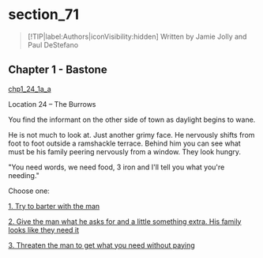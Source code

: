 
# section_71

>[!TIP|label:Authors|iconVisibility:hidden]
>Written by Jamie Jolly and Paul DeStefano

## Chapter 1 - Bastone

[chp1_24_1a_a](../../decomp/app/src/main/res/raw/chp1_24_1a_a.mp3 ':include :type=audio')

Location 24 – The Burrows

You find the informant on the other side of town as daylight begins to wane.

He is not much to look at. Just another grimy face. He nervously shifts from foot to foot outside a ramshackle terrace. Behind him you can see what must be his family peering nervously from a window. They look hungry.

"You need words, we need food, 3 iron and I'll tell you what you're needing."


Choose one:

[1. Try to barter with the man](output/chapter1/section_72.md)

[2. Give the man what he asks for and a little something extra. His family looks like they need it](output/chapter1/section_76.md)

[3. Threaten the man to get what you need without paying](output/chapter1/section_73.md)


